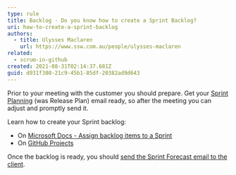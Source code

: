 ```yaml
---
type: rule
title: Backlog - Do you know how to create a Sprint Backlog?
uri: how-to-create-a-sprint-backlog
authors:
  - title: Ulysses Maclaren
    url: https://www.ssw.com.au/people/ulysses-maclaren
related:
  - scrum-in-github
created: 2021-08-31T02:14:37.681Z
guid: d931f380-21c9-45b1-85df-20382ad9d643
---
```

Prior to your meeting with the customer you should prepare. Get your [Sprint Planning](/do-you-know-what-happens-at-a-sprint-planning-meeting) (was Release Plan) email ready, so after the meeting you can adjust and promptly send it. 

<!--endintro-->

Learn how to create your Sprint backlog:

* On [Microsoft Docs - Assign backlog items to a Sprint](https://docs.microsoft.com/en-us/azure/devops/boards/backlogs/create-your-backlog?view=azure-devops&tabs=agile-process)
* On [GitHub Projects](https://docs.github.com/en/issues/trying-out-the-new-projects-experience/quickstart)

Once the backlog is ready, you should [send the Sprint Forecast email to the client](/send-sprint-forecast-and-sprint-review-retro-emails-to-the-client).

